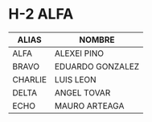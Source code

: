 # H-2 ALFA

| ALIAS | NOMBRE |
|---|---|
| ALFA | ALEXEI PINO |
| BRAVO | EDUARDO GONZALEZ |
| CHARLIE | LUIS LEON |
| DELTA | ANGEL TOVAR |
| ECHO | MAURO ARTEAGA |